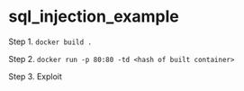 # sql_injection_example

Step 1. `docker build .`

Step 2. `docker run -p 80:80 -td <hash of built container>`

Step 3. Exploit
